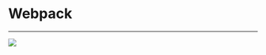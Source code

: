 # Webpack
<hr>
<img src="https://s3.amazonaws.com/alx-intranet.hbtn.io/uploads/medias/2019/12/121b1f6534e60566e1de.png?X-Amz-Algorithm=AWS4-HMAC-SHA256&X-Amz-Credential=AKIARDDGGGOUSBVO6H7D%2F20240722%2Fus-east-1%2Fs3%2Faws4_request&X-Amz-Date=20240722T133938Z&X-Amz-Expires=86400&X-Amz-SignedHeaders=host&X-Amz-Signature=79f67c8a31353558d883e669432a368c136c8d73fddf84c88b7be4120217e716" />